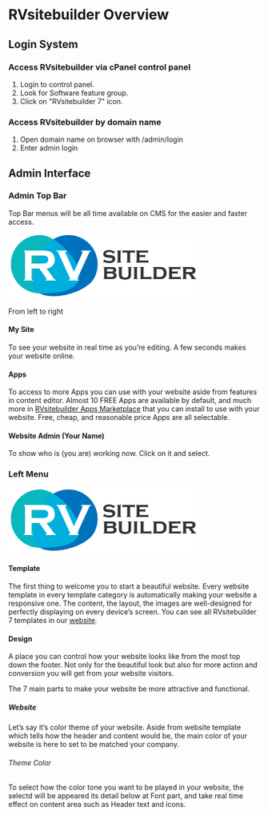 # RVsitebuilder Overview

## Login System

### Access RVsitebuilder via cPanel control panel

1. Login to control panel.
1. Look for Software feature group.
1. Click on "RVsitebuilder 7" icon.

### Access RVsitebuilder by domain name

1. Open domain name on browser with /admin/login
1. Enter admin login


## Admin Interface

### Admin Top Bar

Top Bar menus will be all time available on CMS for the easier and faster access.


![Kiku](images/logo.png)

From left to right

#### My Site

To see your website in real time as you’re editing. A few seconds makes your website online.

#### Apps
To access to more Apps you can use with your website aside from features in content editor. Almost 10 FREE Apps are available by default, and much more in [RVsitebuilder Apps Marketplace](https://apps.rvsitebuilder.com/) that you can install to use with your website. Free, cheap, and reasonable price Apps are all selectable.

#### Website Admin (Your Name)

To show who is (you are) working now. Click on it and select.

### Left Menu

![Kiku](images/logo.png)

#### Template

The first thing to welcome you to start a beautiful website. Every website template in every template category is automatically making your website a responsive one. The content, the layout, the images are well-designed for perfectly displaying on every device’s screen. You can see all RVsitebuilder 7 templates in our [website](https://rvsitebuilder.com/template/). 

#### Design

A place you can control how your website looks like from the most top down the footer. Not only for the beautiful look but also for more action and conversion you will get from your website visitors.

The 7 main parts to make your website be more attractive and functional.

##### Website

Let’s say it’s color theme of your website. Aside from website template which tells how the header and content would be, the main color of your website is here to set to be matched your company.

###### Theme Color

To select how the color tone you want to be played in your website, the selectd will be appeared its detail below at Font part, and take real time effect on content area such as Header text and icons.